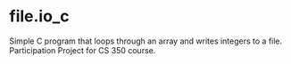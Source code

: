 # file.io_c
Simple C program that loops through an array and writes integers to a file. Participation Project for CS 350 course.
